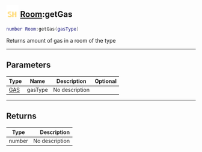 ## <img src="../../.gitbook/assets/shared.png" width="32" height="32" /> [Room](../room/README.md):getGas

```lua
number Room:getGas(gasType)
```

Returns amount of gas in a room of the type

-----------------
## Parameters

| Type   | Name | Description | Optional |
| ------ | ---- | ----------- | -------: |
| [GAS](../gas/README.md) | gasType | No description |  |

-----------------
## Returns

| Type   | Description |
| ------ | ----------: |
| number | No description |
